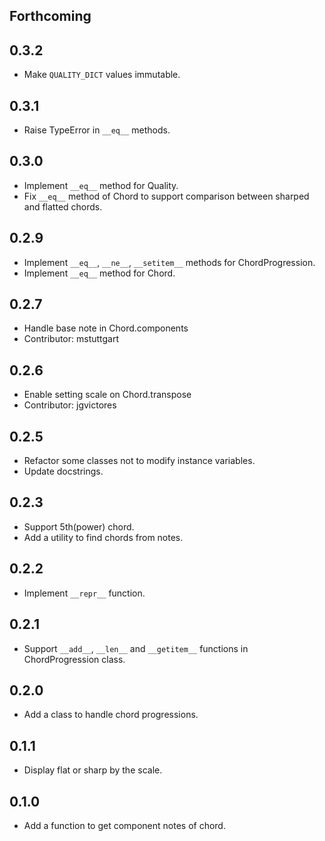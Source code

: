 ## Forthcoming

## 0.3.2
- Make `QUALITY_DICT` values immutable.

## 0.3.1
- Raise TypeError in `__eq__` methods.

## 0.3.0
- Implement `__eq__` method for Quality.
- Fix `__eq__` method of Chord to support comparison between sharped and flatted chords.

## 0.2.9
- Implement `__eq__`, `__ne__`, `__setitem__` methods for ChordProgression.
- Implement `__eq__` method for Chord.

## 0.2.7
- Handle base note in Chord.components
- Contributor: mstuttgart

## 0.2.6
- Enable setting scale on Chord.transpose
- Contributor: jgvictores

## 0.2.5
- Refactor some classes not to modify instance variables.
- Update docstrings.

## 0.2.3
- Support 5th(power) chord.
- Add a utility to find chords from notes.

## 0.2.2
- Implement `__repr__` function.

## 0.2.1
- Support `__add__`, `__len__` and `__getitem__` functions in ChordProgression class.

## 0.2.0
- Add a class to handle chord progressions.

## 0.1.1
- Display flat or sharp by the scale.

## 0.1.0
- Add a function to get component notes of chord.
